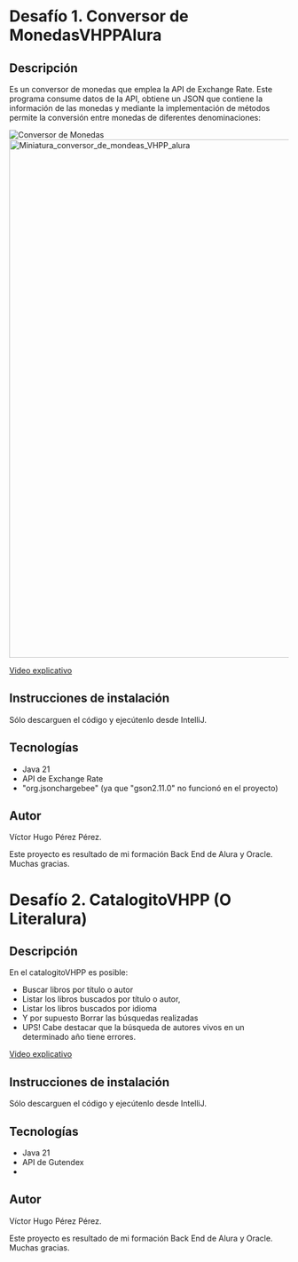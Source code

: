 # Desafío 1. Conversor de MonedasVHPPAlura

## Descripción

Es un conversor de monedas que emplea la API de Exchange Rate. Este programa consume datos de la API, obtiene un JSON que contiene la información de las monedas y mediante la implementación de métodos permite la conversión entre monedas de diferentes denominaciones:

![Conversor de Monedas]()<img width="934" alt="Miniatura_conversor_de_mondeas_VHPP_alura" src="https://github.com/user-attachments/assets/d78e78b3-2b35-42e8-aea3-3488c9a60493">


[Video explicativo](https://www.youtube.com/watch?v=PtXqTBP8yak)

## Instrucciones de instalación

Sólo descarguen el código y ejecútenlo desde IntelliJ.

## Tecnologías

* Java 21
* API de Exchange Rate
* "org.jsonchargebee" (ya que "gson2.11.0" no funcionó en el proyecto)

## Autor

Víctor Hugo Pérez Pérez.

Este proyecto es resultado de mi formación Back End de Alura y Oracle. Muchas gracias.


# Desafío 2. CatalogitoVHPP (O Literalura)

## Descripción

En el catalogitoVHPP es posible:
 * Buscar libros por título o autor
 * Listar los libros buscados por título o autor,
 * Listar los libros buscados por idioma
 * Y por supuesto Borrar las búsquedas realizadas
 * UPS! Cabe destacar que la búsqueda de autores vivos en un determinado año tiene errores.


[Video explicativo]()

## Instrucciones de instalación

Sólo descarguen el código y ejecútenlo desde IntelliJ.

## Tecnologías

* Java 21
* API de Gutendex
* 

## Autor

Víctor Hugo Pérez Pérez.

Este proyecto es resultado de mi formación Back End de Alura y Oracle. Muchas gracias.

